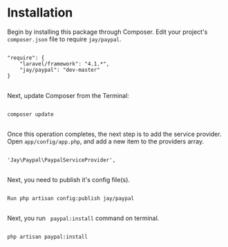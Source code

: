 Installation
===========================
Begin by installing this package through Composer. Edit your project's <code>composer.json</code> file to require <code>jay/paypal</code>.

<pre>
<code>
"require": {
    "laravel/framework": "4.1.*",
    "jay/paypal": "dev-master"
}
</code>
</pre>
Next, update Composer from the Terminal:
<pre>
<code>
composer update
</code>
</pre>

Once this operation completes, the next step is to add the service provider. Open <code>app/config/app.php</code>, and add a new item to the providers array.
<pre>
<code>
'Jay\Paypal\PaypalServiceProvider',
</code>
</pre>
Next, you need to publish it's config file(s).
<pre>
<code>
Run php artisan config:publish jay/paypal
</code>
</pre>
Next, you run <code> paypal:install</code> command on terminal.
<pre>
<code>
php artisan paypal:install
</code>
</pre>
